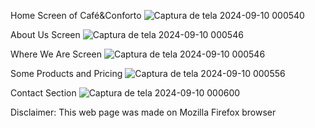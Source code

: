 Home Screen of Café&Conforto
![Captura de tela 2024-09-10 000540](https://github.com/user-attachments/assets/db92620f-5471-4185-9b94-63ed64a75bb2)

About Us Screen
![Captura de tela 2024-09-10 000546](https://github.com/user-attachments/assets/088f7e20-3e55-43b2-8487-70a36c6c964d)

Where We Are Screen
![Captura de tela 2024-09-10 000546](https://github.com/user-attachments/assets/47c81870-2e58-4377-93c8-50875579cc43)

Some Products and Pricing
![Captura de tela 2024-09-10 000556](https://github.com/user-attachments/assets/87423352-1f00-4745-9df0-47223337925d)

Contact Section
![Captura de tela 2024-09-10 000600](https://github.com/user-attachments/assets/1aaf42a6-db61-418e-b196-a659de943197)

Disclaimer: This web page was made on Mozilla Firefox browser
